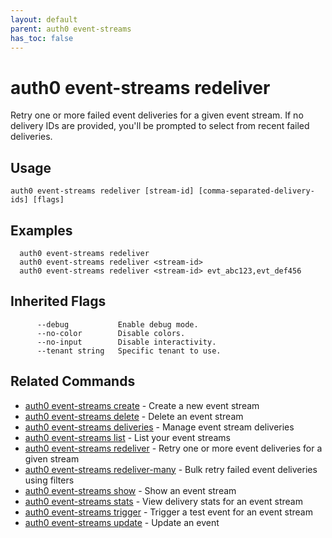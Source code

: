 ```yaml
---
layout: default
parent: auth0 event-streams
has_toc: false
---
```

# auth0 event-streams redeliver

Retry one or more failed event deliveries for a given event stream. 
If no delivery IDs are provided, you'll be prompted to select from recent failed deliveries.

## Usage
```
auth0 event-streams redeliver [stream-id] [comma-separated-delivery-ids] [flags]
```

## Examples

```
  auth0 event-streams redeliver
  auth0 event-streams redeliver <stream-id>
  auth0 event-streams redeliver <stream-id> evt_abc123,evt_def456
```




## Inherited Flags

```
      --debug           Enable debug mode.
      --no-color        Disable colors.
      --no-input        Disable interactivity.
      --tenant string   Specific tenant to use.
```


## Related Commands

- [auth0 event-streams create](auth0_event-streams_create.md) - Create a new event stream
- [auth0 event-streams delete](auth0_event-streams_delete.md) - Delete an event stream
- [auth0 event-streams deliveries](auth0_event-streams_deliveries.md) - Manage event stream deliveries
- [auth0 event-streams list](auth0_event-streams_list.md) - List your event streams
- [auth0 event-streams redeliver](auth0_event-streams_redeliver.md) - Retry one or more event deliveries for a given stream
- [auth0 event-streams redeliver-many](auth0_event-streams_redeliver-many.md) - Bulk retry failed event deliveries using filters
- [auth0 event-streams show](auth0_event-streams_show.md) - Show an event stream
- [auth0 event-streams stats](auth0_event-streams_stats.md) - View delivery stats for an event stream
- [auth0 event-streams trigger](auth0_event-streams_trigger.md) - Trigger a test event for an event stream
- [auth0 event-streams update](auth0_event-streams_update.md) - Update an event


